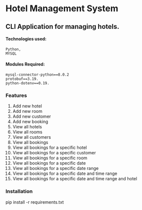 # Hotel Management System

## CLI Application for managing hotels.

#### Technologies used:
    Python,
    MYSQL

#### Modules Required: 
    mysql-connector-python==8.0.2    
    protobuf==3.19.  
    python-dotenv==0.19.    

    
### Features

1. Add new hotel
2. Add new room
3. Add new customer
4. Add new booking
5. View all hotels
6. View all rooms
7. View all customers
8. View all bookings
9. View all bookings for a specific hotel
10. View all bookings for a specific customer
11. View all bookings for a specific room
12. View all bookings for a specific date
13. View all bookings for a specific date range
14. View all bookings for a specific date and time range
15. View all bookings for a specific date and time range and hotel

### Installation
pip install -r requirements.txt